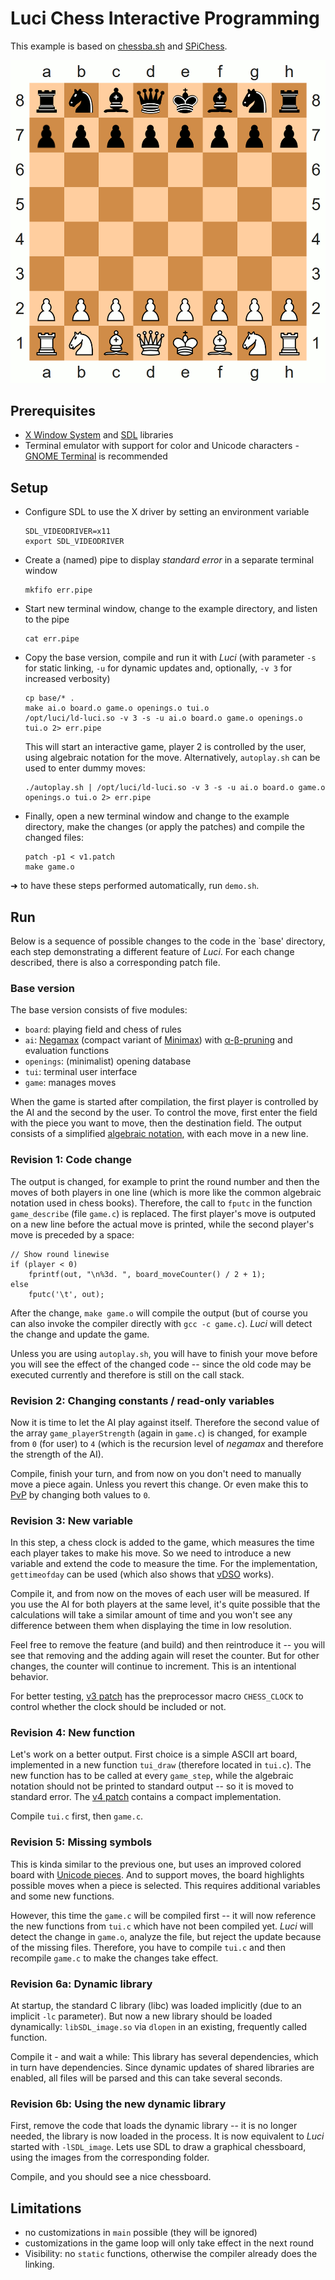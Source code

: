 Luci Chess Interactive Programming
==================================

This example is based on [chessba.sh](https://github.com/thelazt/chessbash) and [SPiChess](https://gitlab.cs.fau.de/i4/spic/chess).

![Chessboard](images/board.png)


Prerequisites
-------------

  * [X Window System](https://en.wikipedia.org/wiki/X_Window_System) and [SDL](https://www.libsdl.org/) libraries
  * Terminal emulator with support for color and Unicode characters - [GNOME Terminal](https://wiki.gnome.org/Apps/Terminal) is recommended


Setup
-----

  * Configure SDL to use the X driver by setting an environment variable
    ```
    SDL_VIDEODRIVER=x11
    export SDL_VIDEODRIVER
    ```
  * Create a (named) pipe to display *standard error* in a separate terminal window
    ```
    mkfifo err.pipe
    ```
  * Start new terminal window, change to the example directory, and listen to the pipe
    ```
    cat err.pipe
    ```
  * Copy the base version, compile and run it with *Luci*
    (with parameter `-s` for static linking, `-u` for dynamic updates and, optionally, `-v 3` for increased verbosity)
    ```
    cp base/* .
    make ai.o board.o game.o openings.o tui.o
    /opt/luci/ld-luci.so -v 3 -s -u ai.o board.o game.o openings.o tui.o 2> err.pipe
    ```
    This will start an interactive game, player 2 is controlled by the user, using algebraic notation for the move.
    Alternatively, `autoplay.sh` can be used to enter dummy moves:
    ```
    ./autoplay.sh | /opt/luci/ld-luci.so -v 3 -s -u ai.o board.o game.o openings.o tui.o 2> err.pipe
    ```
  * Finally, open a new terminal window and change to the example directory, make the changes (or apply the patches) and compile the changed files:
    ```
    patch -p1 < v1.patch
    make game.o
    ```

➜ to have these steps performed automatically, run `demo.sh`.


Run
---

Below is a sequence of possible changes to the code in the `base' directory, each step demonstrating a different feature of *Luci*.
For each change described, there is also a corresponding patch file.


### Base version

The base version consists of five modules:

  * `board`: playing field and chess of rules
  * `ai`: [Negamax](https://en.wikipedia.org/wiki/Negamax) (compact variant of [Minimax](https://en.wikipedia.org/wiki/Minimax)) with [α-β-pruning](https://en.wikipedia.org/wiki/Alpha%E2%80%93beta_pruning) and evaluation functions
  * `openings`: (minimalist) opening database
  * `tui`: terminal user interface
  * `game`: manages moves

When the game is started after compilation, the first player is controlled by the AI and the second by the user.
To control the move, first enter the field with the piece you want to move, then the destination field.
The output consists of a simplified [algebraic notation](https://en.wikipedia.org/wiki/Algebraic_notation_(chess)), with each move in a new line.


### Revision 1: Code change

The output is changed, for example to print the round number and then the moves of both players in one line (which is more like the common algebraic notation used in chess books).
Therefore, the call to `fputc` in the function `game_describe` (file `game.c`) is replaced.
The first player's move is outputed on a new line before the actual move is printed, while the second player's move is preceded by a space:
```
// Show round linewise
if (player < 0)
	fprintf(out, "\n%3d. ", board_moveCounter() / 2 + 1);
else
	fputc('\t', out);
```
After the change, `make game.o` will compile the output (but of course you can also invoke the compiler directly with `gcc -c game.c`).
*Luci* will detect the change and update the game.

Unless you are using `autoplay.sh`, you will have to finish your move before you will see the effect of the changed code -- since the old code may be executed currently and therefore is still on the call stack.


### Revision 2: Changing constants / read-only variables

Now it is time to let the AI play against itself.
Therefore the second value of the array `game_playerStrength` (again in `game.c`) is changed, for example from `0` (for user) to `4` (which is the recursion level of *negamax* and therefore the strength of the AI).

Compile, finish your turn, and from now on you don't need to manually move a piece again.
Unless you revert this change.
Or even make this to [PvP](https://en.wikipedia.org/wiki/Player_versus_player) by changing both values to `0`.


### Revision 3: New variable

In this step, a chess clock is added to the game, which measures the time each player takes to make his move.
So we need to introduce a new variable and extend the code to measure the time.
For the implementation, `gettimeofday` can be used (which also shows that [vDSO](https://en.wikipedia.org/wiki/VDSO) works).

Compile it, and from now on the moves of each user will be measured.
If you use the AI for both players at the same level, it's quite possible that the calculations will take a similar amount of time and you won't see any difference between them when displaying the time in low resolution.

Feel free to remove the feature (and build) and then reintroduce it -- you will see that removing and the adding again will reset the counter.
But for other changes, the counter will continue to increment.
This is an intentional behavior.

For better testing, [v3 patch](`v3.patch`) has the preprocessor macro `CHESS_CLOCK` to control whether the clock should be included or not.


### Revision 4: New function

Let's work on a better output.
First choice is a simple ASCII art board, implemented in a new function `tui_draw` (therefore located in `tui.c`).
The new function has to be called at every `game_step`, while the algebraic notation should not be printed to standard output -- so it is moved to standard error.
The [v4 patch](`v4.patch`) contains a compact implementation.

Compile `tui.c` first, then `game.c`.


### Revision 5: Missing symbols

This is kinda similar to the previous one, but uses an improved colored board with [Unicode pieces](https://en.wikipedia.org/wiki/Chess_symbols_in_Unicode).
And to support moves, the board highlights possible moves when a piece is selected.
This requires additional variables and some new functions.

However, this time the `game.c` will be compiled first -- it will now reference the new functions from `tui.c` which have not been compiled yet.
*Luci* will detect the change in `game.o`, analyze the file, but reject the update because of the missing files.
Therefore, you have to compile `tui.c` and then recompile `game.c` to make the changes take effect.


### Revision 6a: Dynamic library

At startup, the standard C library (libc) was loaded implicitly (due to an implicit `-lc` parameter).
But now a new library should be loaded dynamically:
`libSDL_image.so` via `dlopen` in an existing, frequently called function.

Compile it - and wait a while:
This library has several dependencies, which in turn have dependencies.
Since dynamic updates of shared libraries are enabled, all files will be parsed and this can take several seconds.


### Revision 6b: Using the new dynamic library

First, remove the code that loads the dynamic library -- it is no longer needed, the library is now loaded in the process.
It is now equivalent to *Luci* started with `-lSDL_image`.
Lets use SDL to draw a graphical chessboard, using the images from the corresponding folder.

Compile, and you should see a nice chessboard.


Limitations
-----------
 * no customizations in `main` possible (they will be ignored)
 * customizations in the game loop will only take effect in the next round
 * Visibility: no `static` functions, otherwise the compiler already does the linking.
